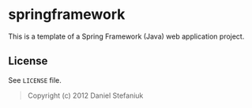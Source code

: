 springframework
===============

This is a template of a Spring Framework (Java) web application project.

License
-------

See `LICENSE` file.

> Copyright (c) 2012 Daniel Stefaniuk

